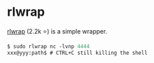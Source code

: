# rlwrap

<div class="row row-cols-lg-2"><div>

[rlwrap](https://github.com/hanslub42/rlwrap) (2.2k ⭐) is a simple wrapper.


```ps
$ sudo rlwrap nc -lvnp 4444
xxx@yyy:path$ # CTRL+C still killing the shell
```
</div><div>
</div></div>